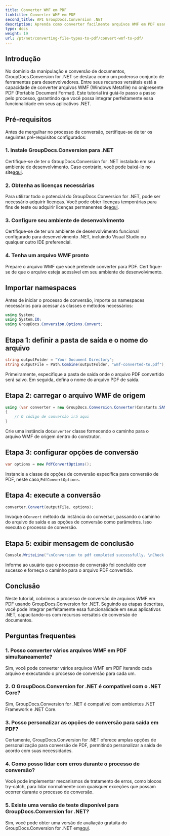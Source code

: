 ```yaml
---
title: Converter WMF em PDF
linktitle: Converter WMF em PDF
second_title: API GroupDocs.Conversion .NET
description: Aprenda como converter facilmente arquivos WMF em PDF usando GroupDocs.Conversion for .NET. Siga nosso tutorial passo a passo.
type: docs
weight: 19
url: /pt/net/converting-file-types-to-pdf/convert-wmf-to-pdf/
---
```

## Introdução
No domínio da manipulação e conversão de documentos, GroupDocs.Conversion for .NET se destaca como um poderoso conjunto de ferramentas para desenvolvedores. Entre seus recursos versáteis está a capacidade de converter arquivos WMF (Windows Metafile) no onipresente PDF (Portable Document Format). Este tutorial irá guiá-lo passo a passo pelo processo, garantindo que você possa integrar perfeitamente essa funcionalidade em seus aplicativos .NET.
## Pré-requisitos
Antes de mergulhar no processo de conversão, certifique-se de ter os seguintes pré-requisitos configurados:
### 1. Instale GroupDocs.Conversion para .NET
 Certifique-se de ter o GroupDocs.Conversion for .NET instalado em seu ambiente de desenvolvimento. Caso contrário, você pode baixá-lo no site[aqui](https://releases.groupdocs.com/conversion/net/).
### 2. Obtenha as licenças necessárias
 Para utilizar todo o potencial do GroupDocs.Conversion for .NET, pode ser necessário adquirir licenças. Você pode obter licenças temporárias para fins de teste ou adquirir licenças permanentes de[aqui](https://purchase.groupdocs.com/buy).
### 3. Configure seu ambiente de desenvolvimento
Certifique-se de ter um ambiente de desenvolvimento funcional configurado para desenvolvimento .NET, incluindo Visual Studio ou qualquer outro IDE preferencial.
### 4. Tenha um arquivo WMF pronto
Prepare o arquivo WMF que você pretende converter para PDF. Certifique-se de que o arquivo esteja acessível em seu ambiente de desenvolvimento.

## Importar namespaces
Antes de iniciar o processo de conversão, importe os namespaces necessários para acessar as classes e métodos necessários:
```csharp
using System;
using System.IO;
using GroupDocs.Conversion.Options.Convert;
```

## Etapa 1: definir a pasta de saída e o nome do arquivo
```csharp
string outputFolder = "Your Document Directory";
string outputFile = Path.Combine(outputFolder, "wmf-converted-to.pdf");
```
Primeiramente, especifique a pasta de saída onde o arquivo PDF convertido será salvo. Em seguida, defina o nome do arquivo PDF de saída.
## Etapa 2: carregar o arquivo WMF de origem
```csharp
using (var converter = new GroupDocs.Conversion.Converter(Constants.SAMPLE_WMF))
{
    // O código de conversão irá aqui
}
```
 Crie uma instância do`Converter` classe fornecendo o caminho para o arquivo WMF de origem dentro do construtor.
## Etapa 3: configurar opções de conversão
```csharp
var options = new PdfConvertOptions();
```
 Instancie a classe de opções de conversão específica para conversão de PDF, neste caso,`PdfConvertOptions`.
## Etapa 4: execute a conversão
```csharp
converter.Convert(outputFile, options);
```
 Invoque o`Convert` método da instância do conversor, passando o caminho do arquivo de saída e as opções de conversão como parâmetros. Isso executa o processo de conversão.
## Etapa 5: exibir mensagem de conclusão
```csharp
Console.WriteLine("\nConversion to pdf completed successfully. \nCheck output in {0}", outputFolder);
```
Informe ao usuário que o processo de conversão foi concluído com sucesso e forneça o caminho para o arquivo PDF convertido.

## Conclusão
Neste tutorial, cobrimos o processo de conversão de arquivos WMF em PDF usando GroupDocs.Conversion for .NET. Seguindo as etapas descritas, você pode integrar perfeitamente essa funcionalidade em seus aplicativos .NET, capacitando-os com recursos versáteis de conversão de documentos.
## Perguntas frequentes
### 1. Posso converter vários arquivos WMF em PDF simultaneamente?
Sim, você pode converter vários arquivos WMF em PDF iterando cada arquivo e executando o processo de conversão para cada um.
### 2. O GroupDocs.Conversion for .NET é compatível com o .NET Core?
Sim, GroupDocs.Conversion for .NET é compatível com ambientes .NET Framework e .NET Core.
### 3. Posso personalizar as opções de conversão para saída em PDF?
Certamente, GroupDocs.Conversion for .NET oferece amplas opções de personalização para conversão de PDF, permitindo personalizar a saída de acordo com suas necessidades.
### 4. Como posso lidar com erros durante o processo de conversão?
Você pode implementar mecanismos de tratamento de erros, como blocos try-catch, para lidar normalmente com quaisquer exceções que possam ocorrer durante o processo de conversão.
### 5. Existe uma versão de teste disponível para GroupDocs.Conversion for .NET?
 Sim, você pode obter uma versão de avaliação gratuita do GroupDocs.Conversion for .NET em[aqui](https://releases.groupdocs.com/).